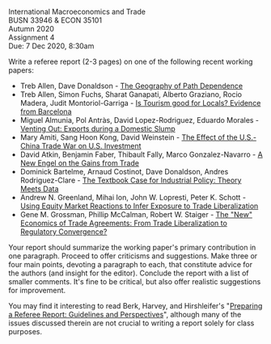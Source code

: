 International Macroeconomics and Trade\
BUSN 33946 & ECON 35101\
Autumn 2020\
Assignment 4\
Due: 7 Dec 2020, 8:30am

Write a referee report (2-3 pages) on one of the following recent
working papers:

-   Treb Allen, Dave Donaldson - [The Geography of Path Dependence](https://www.nber.org/papers/w28059) 
-	Treb Allen, Simon Fuchs, Sharat Ganapati, Alberto Graziano, Rocio Madera, Judit Montoriol-Garriga - [Is Tourism good for Locals? Evidence from Barcelona](https://conference.nber.org/conf_papers/f141217/f141217.pdf)
-   Miguel Almunia, Pol Antràs, David Lopez-Rodriguez, Eduardo Morales - [Venting Out: Exports during a Domestic Slump](https://scholar.harvard.edu/files/antras/files/venting_aalm_latest_draft.pdf)
-   Mary Amiti, Sang Hoon Kong, David Weinstein - [The Effect of the U.S.-China Trade War on U.S. Investment](https://conference.nber.org/conf_papers/f142331/f142331.pdf)
-   David Atkin, Benjamin Faber, Thibault Fally, Marco Gonzalez-Navarro - [A New Engel on the Gains from Trade](https://www.dropbox.com/s/8dal4fvv0k0qasq/Engel_GFT_AFFG.pdf?raw=1)
-   Dominick Bartelme, Arnaud Costinot, Dave Donaldson, Andres Rodriguez-Clare - [The Textbook Case for Industrial Policy: Theory Meets Data](https://dave-donaldson.com/wp-content/uploads/BCDR.pdf)
-   Andrew N. Greenland, Mihai Ion, John W. Lopresti, Peter K. Schott - [Using Equity Market Reactions to Infer Exposure to Trade Liberalization](https://sompks4.github.io/public/stock_225.pdf) 
-   Gene M. Grossman, Phillip McCalman, Robert W. Staiger - [The "New" Economics of Trade Agreements: From Trade Liberalization to Regulatory Convergence?](http://www.princeton.edu/~grossman/New%20Trade%20AgreementsFeb2020.pdf)


Your report should summarize the working paper's primary contribution in one paragraph.
Proceed to offer criticisms and suggestions.
Make three or four main points, devoting a paragraph to each, that constitute advice for the authors (and insight for the editor).
Conclude the report with a list of smaller comments.
It's fine to be critical, but also offer realistic suggestions for improvement.

You may find it interesting to read Berk, Harvey, and Hirshleifer's "[Preparing a Referee Report: Guidelines and Perspectives](https://papers.ssrn.com/sol3/papers.cfm?abstract_id=2547191)",
although many of the issues discussed therein are not crucial to writing a report solely for class purposes.
